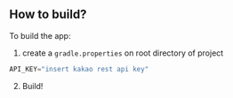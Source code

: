 ## How to build?

To build the app:
1. create a `gradle.properties` on root directory of project
```java
API_KEY="insert kakao rest api key"
```
2. Build!
